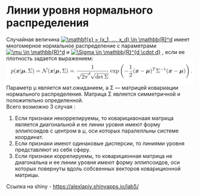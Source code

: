 # Линии уровня нормального распределения
Случайная величина <a href="https://www.codecogs.com/eqnedit.php?latex=\mathbf{x}&space;=&space;(x_1,&space;...,&space;x_d)&space;\in&space;\mathbb{R}^d" target="_blank"><img src="https://latex.codecogs.com/gif.latex?\mathbf{x}&space;=&space;(x_1,&space;...,&space;x_d)&space;\in&space;\mathbb{R}^d" title="\mathbf{x} = (x_1, ..., x_d) \in \mathbb{R}^d" /></a>
имеет многомерное нормальное распределение с параметрами <a href="https://www.codecogs.com/eqnedit.php?latex=\mu&space;\in&space;\mathbb{R}^d" target="_blank"><img src="https://latex.codecogs.com/gif.latex?\mu&space;\in&space;\mathbb{R}^d" title="\mu \in \mathbb{R}^d" /></a>
и <a href="https://www.codecogs.com/eqnedit.php?latex=\Sigma&space;\in&space;\mathbb{R}^{d&space;\cdot&space;d}" target="_blank"><img src="https://latex.codecogs.com/gif.latex?\Sigma&space;\in&space;\mathbb{R}^{d&space;\cdot&space;d}" title="\Sigma \in \mathbb{R}^{d \cdot d}" /></a>
, если ее плотность задается выражением:
![](https://github.com/alexlapiy/ML0/blob/master/screens/lab5/n_dimen_normilized_gauss.png)
Параметр μ является мат.ожиданием, а Σ — матрицей ковариации нормального распределения. Матрица Σ является симметричной 
и положительно определенной. <br/>
Всего возможно 3 случая :  
1) Если признаки некоррелируемы, то коварициаонаая матрица является диагональной и ее линии уровня
имеют форму эллипсоидов с центром в μ, оси которых паралелльны системе координат.
2) Если признаки имеют одинаковые дисперсии, то линиями уровня представляют из себя сферу.
3) Если признаки коррелируемы, то ковариционная матрица не диагональна и ее линии уровня 
имеют форму эллипсоидов, оси которых повернуты вдоль собсвенных векторов ковариционной
матрицы.

Ссылка на shiny - https://alexlapiy.shinyapps.io/lab5/

